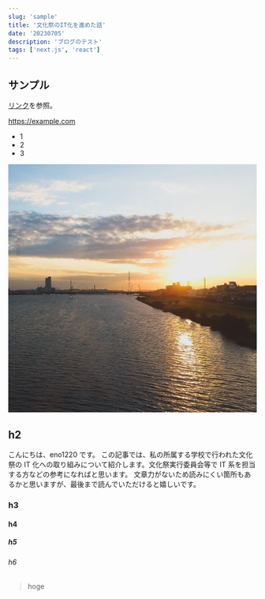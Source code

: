 ```yaml
---
slug: 'sample'
title: '文化祭のIT化を進めた話'
date: '20230705'
description: 'ブログのテスト'
tags: ['next.js', 'react']
---
```


## サンプル

[リンク](https://example.com)を参照。

https://example.com

- 1
- 2
- 3

![avatar](./images/eno1220.webp)

## h2

こんにちは、eno1220 です。
この記事では、私の所属する学校で行われた文化祭の IT 化への取り組みについて紹介します。文化祭実行委員会等で IT 系を担当する方などの参考になればと思います。
文章力がないため読みにくい箇所もあるかと思いますが、最後まで読んでいただけると嬉しいです。

### h3

#### h4

##### h5

###### h6

> hoge
